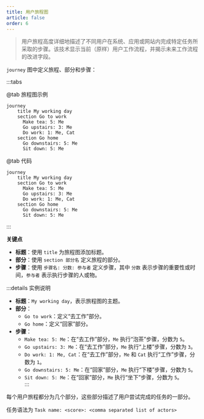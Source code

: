 ```yaml
---
title: 用户旅程图
article: false
order: 6
---
```




> 用户旅程高度详细地描述了不同用户在系统、应用或网站内完成特定任务所采取的步骤。该技术显示当前（原样）用户工作流程，并揭示未来工作流程的改进字段。

 `journey` 图中定义旅程、部分和步骤：

:::tabs

@tab 旅程图示例

```mermaid
journey
    title My working day
    section Go to work
      Make tea: 5: Me
      Go upstairs: 3: Me
      Do work: 1: Me, Cat
    section Go home
      Go downstairs: 5: Me
      Sit down: 5: Me
```

@tab 代码

```
journey
    title My working day
    section Go to work
      Make tea: 5: Me
      Go upstairs: 3: Me
      Do work: 1: Me, Cat
    section Go home
      Go downstairs: 5: Me
      Sit down: 5: Me
```

:::

**关键点**  
- **标题**：使用 `title` 为旅程图添加标题。  
- **部分**：使用 `section 部分名` 定义旅程的部分。  
- **步骤**：使用 `步骤名: 分数: 参与者` 定义步骤，其中 `分数` 表示步骤的重要性或时间，`参与者` 表示执行步骤的人或物。  

:::details 实例说明  
- **标题**：`My working day`，表示旅程图的主题。  
- **部分**：  
  - `Go to work`：定义“去工作”部分。  
  - `Go home`：定义“回家”部分。  
- **步骤**：  
  - `Make tea: 5: Me`：在“去工作”部分，`Me` 执行“泡茶”步骤，分数为 `5`。  
  - `Go upstairs: 3: Me`：在“去工作”部分，`Me` 执行“上楼”步骤，分数为 `3`。  
  - `Do work: 1: Me, Cat`：在“去工作”部分，`Me` 和 `Cat` 执行“工作”步骤，分数为 `1`。  
  - `Go downstairs: 5: Me`：在“回家”部分，`Me` 执行“下楼”步骤，分数为 `5`。  
  - `Sit down: 5: Me`：在“回家”部分，`Me` 执行“坐下”步骤，分数为 `5`。  
  :::

每个用户旅程都分为几个部分，这些部分描述了用户尝试完成的任务的一部分。

任务语法为 `Task name: <score>: <comma separated list of actors>`
